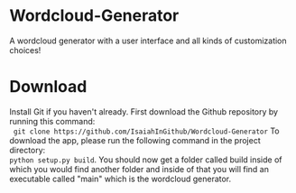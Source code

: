 # Wordcloud-Generator
A wordcloud generator with a user interface and all kinds of customization choices!

# Download
Install Git if you haven't already. First download the Github repository by running this command:</br>
``` git clone https://github.com/IsaiahInGithub/Wordcloud-Generator``` To download the app, please run the following command in the project directory:</br>
```python setup.py build```. You should now get a folder called build inside of which you would find another folder and inside of that you will find an executable called "main" which is the wordcloud generator.
